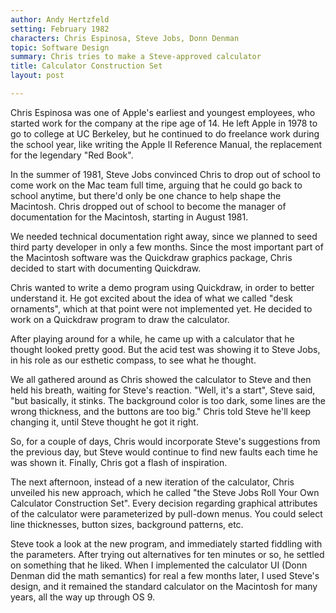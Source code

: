 ```yaml
---
author: Andy Hertzfeld
setting: February 1982
characters: Chris Espinosa, Steve Jobs, Donn Denman
topic: Software Design
summary: Chris tries to make a Steve-approved calculator
title: Calculator Construction Set
layout: post

---
```


Chris Espinosa was one of Apple's earliest and youngest employees, who started work for the company at the ripe age of 14. He left Apple in 1978 to go to college at UC Berkeley, but he continued to do freelance work during the school year, like writing the Apple II Reference Manual, the replacement for the legendary "Red Book".

  
  
  
  
In the summer of 1981, Steve Jobs convinced Chris to drop out of school to come work on the Mac team full time, arguing that he could go back to school anytime, but there'd only be one chance to help shape the Macintosh. Chris dropped out of school to become the manager of documentation for the Macintosh, starting in August 1981.  
  
  
We needed technical documentation right away, since we planned to seed third party developer in only a few months. Since the most important part of the Macintosh software was the Quickdraw graphics package, Chris decided to start with documenting Quickdraw.  
  
  
Chris wanted to write a demo program using Quickdraw, in order to better understand it. He got excited about the idea of what we called "desk ornaments", which at that point were not implemented yet. He decided to work on a Quickdraw program to draw the calculator.  
  
  
After playing around for a while, he came up with a calculator that he thought looked pretty good. But the acid test was showing it to Steve Jobs, in his role as our esthetic compass, to see what he thought.  
  
  
We all gathered around as Chris showed the calculator to Steve and then held his breath, waiting for Steve's reaction. "Well, it's a start", Steve said, "but basically, it stinks. The background color is too dark, some lines are the wrong thickness, and the buttons are too big." Chris told Steve he'll keep changing it, until Steve thought he got it right.  
  
  
So, for a couple of days, Chris would incorporate Steve's suggestions from the previous day, but Steve would continue to find new faults each time he was shown it. Finally, Chris got a flash of inspiration.  
  
  
The next afternoon, instead of a new iteration of the calculator, Chris unveiled his new approach, which he called "the Steve Jobs Roll Your Own Calculator Construction Set". Every decision regarding graphical attributes of the calculator were parameterized by pull-down menus. You could select line thicknesses, button sizes, background patterns, etc.  
  
  
Steve took a look at the new program, and immediately started fiddling with the parameters. After trying out alternatives for ten minutes or so, he settled on something that he liked. When I implemented the calculator UI (Donn Denman did the math semantics) for real a few months later, I used Steve's design, and it remained the standard calculator on the Macintosh for many years, all the way up through OS 9. 
